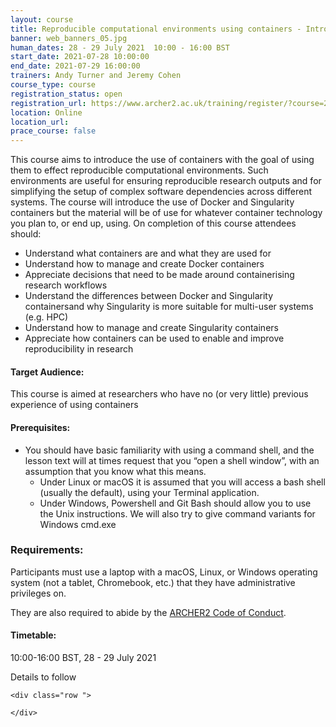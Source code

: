 ```yaml
---
layout: course
title: Reproducible computational environments using containers - Introduction to Docker and Singularity
banner: web_banners_05.jpg 
human_dates: 28 - 29 July 2021  10:00 - 16:00 BST
start_date: 2021-07-28 10:00:00
end_date: 2021-07-29 16:00:00
trainers: Andy Turner and Jeremy Cohen
course_type: course
registration_status: open
registration_url: https://www.archer2.ac.uk/training/register/?course=210728-containers
location: Online
location_url:
prace_course: false
---
```


This course aims to introduce the use of containers with the goal of using them to effect reproducible computational environments. Such environments are useful for ensuring reproducible research outputs and for simplifying the setup of complex software dependencies across different systems. The course will introduce the use of Docker and Singularity containers but the material will be of use for whatever container technology you plan to, or end up, using. On completion of this course attendees should:


- Understand what containers are and what they are used for
- Understand how to manage and create Docker containers
- Appreciate decisions that need to be made around containerising research workflows
- Understand the differences between Docker and Singularity containersand why Singularity is more suitable for multi-user systems (e.g. HPC)
- Understand how to manage and create Singularity containers
- Appreciate how containers can be used to enable and improve reproducibility in research


#### Target Audience:

This course is aimed at researchers who have no (or very little) previous experience of using containers


#### Prerequisites:

- You should have basic familiarity with using a command shell, and the lesson text will at times request that you “open a shell window”, with an assumption that you know what this means.
    - Under Linux or macOS it is assumed that you will access a bash shell (usually the default), using your Terminal application.
    - Under Windows, Powershell and Git Bash should allow you to use the Unix instructions. We will also try to give command variants for Windows cmd.exe


### Requirements:

Participants must use a laptop with a macOS, Linux, or Windows operating system (not a tablet, Chromebook, etc.) that they have administrative privileges on.

They are also required to abide by the [ARCHER2  Code of Conduct](../../../about/policies/code-of-conduct.html). 


#### Timetable:

10:00-16:00 BST, 28 - 29 July 2021

Details to follow

<section id="service">

<!-- 

<h2><a name="materials">Course materials</a></h2>
 -->


    <div class="row ">	

<!-- 		
      <div class="col-xs-6 col-sm-4">
        <a class="ar2_linkbox ar2_linkbox-green" 
          href="   ">
          <strong>Course materials</strong>         
        </a>
      </div>
 -->

<!--  
      <div class="col-xs-6 col-sm-4">
        <a class="ar2_linkbox ar2_linkbox-teal" 
          href="https://pad.archer2.ac.uk/p/210728-containers">
          <strong>Course Chat</strong>       
        </a>
      </div>
		
 -->
 	</div>
		
		
					


<!-- 		
<h2><a name="videos">Videos</a></h2>

<h3>Session 1</h3>

<div>
	<iframe title="Video" width="560" height="315" src="https://www.youtube.com/embed/xxxxxxxxxxx" frameborder="0" allow="accelerometer; autoplay; encrypted-media; gyroscope; picture-in-picture" allowfullscreen></iframe>
</div>

 -->





<!-- 
<h2><a name="feedback">Feedback</a></h2>


    <div class="row ">	

      <div class="col-xs-6 col-sm-4">
        <a class="ar2_linkbox ar2_linkbox-teal" 

           href="../../feedback/?course=210728-containers" 


		>
          <strong>Feedback</strong><br/>
          Please let us know what was great about this course and anything we can improve
        </a>
      </div>
    </div>
		
 -->		

 
</section>


